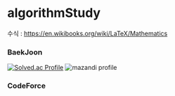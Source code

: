 # algorithmStudy
수식 : https://en.wikibooks.org/wiki/LaTeX/Mathematics
### BaekJoon
[![Solved.ac Profile](http://mazassumnida.wtf/api/v2/generate_badge?boj=smokinggun)](https://solved.ac/smokinggun/)
![mazandi profile](http://mazandi.herokuapp.com/api?handle=smokinggun&theme=dark)

### CodeForce

